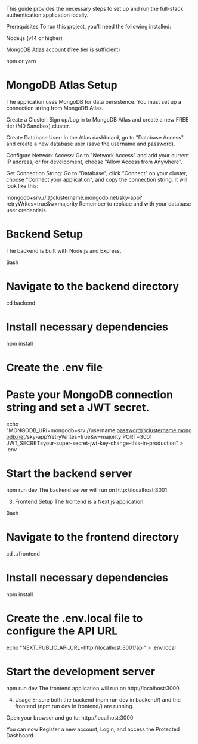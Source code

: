 <!-- Sky App - Full-Stack Authentication Application: Setup -->
This guide provides the necessary steps to set up and run the full-stack authentication application locally.

Prerequisites
To run this project, you'll need the following installed:

Node.js (v14 or higher)

MongoDB Atlas account (free tier is sufficient)

npm or yarn

# MongoDB Atlas Setup
The application uses MongoDB for data persistence. You must set up a connection string from MongoDB Atlas.

Create a Cluster: Sign up/Log in to MongoDB Atlas and create a new FREE tier (M0 Sandbox) cluster.

Create Database User: In the Atlas dashboard, go to "Database Access" and create a new database user (save the username and password).

Configure Network Access: Go to "Network Access" and add your current IP address, or for development, choose "Allow Access from Anywhere".

Get Connection String: Go to "Database", click "Connect" on your cluster, choose "Connect your application", and copy the connection string. It will look like this:

mongodb+srv://<username>:<password>@clustername.mongodb.net/sky-app?retryWrites=true&w=majority
Remember to replace <username> and <password> with your database user credentials.

# Backend Setup
The backend is built with Node.js and Express.

Bash

# Navigate to the backend directory
cd backend

# Install necessary dependencies
npm install

# Create the .env file
# Paste your MongoDB connection string and set a JWT secret.
echo "MONGODB_URI=mongodb+srv://username:password@clustername.mongodb.net/sky-app?retryWrites=true&w=majority
PORT=3001
JWT_SECRET=your-super-secret-jwt-key-change-this-in-production" > .env

# Start the backend server
npm run dev
The backend server will run on http://localhost:3001.

3. Frontend Setup
The frontend is a Next.js application.

Bash

# Navigate to the frontend directory
cd ../frontend

# Install necessary dependencies
npm install

# Create the .env.local file to configure the API URL
echo "NEXT_PUBLIC_API_URL=http://localhost:3001/api" > .env.local

# Start the development server
npm run dev
The frontend application will run on http://localhost:3000.

4. Usage
Ensure both the backend (npm run dev in backend/) and the frontend (npm run dev in frontend/) are running.

Open your browser and go to: http://localhost:3000

You can now Register a new account, Login, and access the Protected Dashboard.

